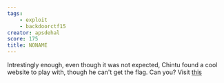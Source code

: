 ```yaml
---
tags:
    - exploit
    - backdoorctf15
creator: apsdehal
score: 175
title: NONAME
---
```

Intrestingly enough, even though it was not expected, Chintu found a cool website to play with, though he can't get the flag. Can you? Visit <a href="https://agile-garden-1672.herokuapp.com/" title="Flag">this</a>
